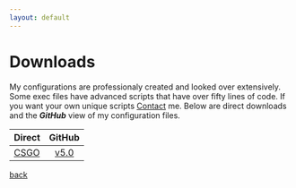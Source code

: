 ```yaml
---
layout: default
---
```


# Downloads
My configurations are professionaly created and looked over extensively. Some exec files have advanced scripts that have over fifty lines of code. If you want your own unique scripts [Contact](Contact) me. Below are direct downloads and the **_GitHub_** view of my configuration files.

| Direct    | GitHub  |
| ------------- |:-------------:|
| [CSGO](https://github.com/Plexol/Configuration/tree/CSGO)     | [v5.0](https://github.com/Plexol/Configuration/tree/CSGO) |

[back](./)
